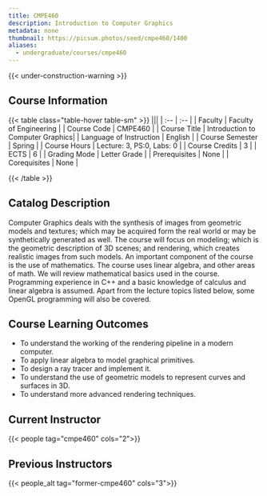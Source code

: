 ```yaml
---
title: CMPE460
description: Introduction to Computer Graphics
metadata: none
thumbnail: https://picsum.photos/seed/cmpe460/1400
aliases:
  - undergraduate/courses/cmpe460
---
```


{{< under-construction-warning >}}

## Course Information

<!-- prettier-ignore-start -->
{{< table class="table-hover table-sm" >}}
|||
| :-- | :-- |
| Faculty | Faculty of Engineering |
| Course Code | CMPE460 |
| Course Title | Introduction to Computer Graphics|
| Language of Instruction | English |
| Course Semester | Spring |
| Course Hours | Lecture: 3, PS:0, Labs: 0 |
| Course Credits | 3 |
| ECTS | 6 |
| Grading Mode | Letter Grade |
| Prerequisites | None |
| Corequisites | None |

{{< /table >}}
<!-- prettier-ignore-end -->


## Catalog Description

Computer Graphics deals with the synthesis of images from geometric models and textures; which may be acquired form the real world or may be synthetically generated as well. The course will focus on modeling; which is the geometric description of 3D scenes; and rendering, which creates realistic images from such models.  An important component of the course is the use of mathematics. The course uses linear algebra, and other areas of math. We will review mathematical basics used in the course. Programming experience in C++ and a basic knowledge of calculus and linear algebra is assumed. Apart from the lecture topics listed below, some OpenGL programming will also be covered.

## Course Learning Outcomes

- To understand the working of the rendering pipeline in a modern computer.
- To apply linear algebra to model graphical primitives.
- To design a ray tracer and implement it.
- To understand the use of geometric models to represent curves and surfaces in 3D.
- To understand more advanced rendering techniques.

## Current Instructor

{{< people tag="cmpe460" cols="2">}}

## Previous Instructors

{{< people_alt tag="former-cmpe460" cols="3">}}
